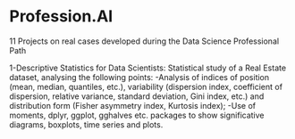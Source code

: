 # Profession.AI
11 Projects on real cases developed during the Data Science Professional Path

1-Descriptive Statistics for Data Scientists:
  Statistical study of a Real Estate dataset, analysing the following points:
    -Analysis of indices of position (mean, median, quantiles, etc.), variability (dispersion index, coefficient of dispersion, relative variance, standard deviation,        Gini index, etc.) and distribution form (Fisher asymmetry index, Kurtosis index);
    -Use of moments, dplyr, ggplot, gghalves etc. packages to show significative diagrams, boxplots, time series and plots.
